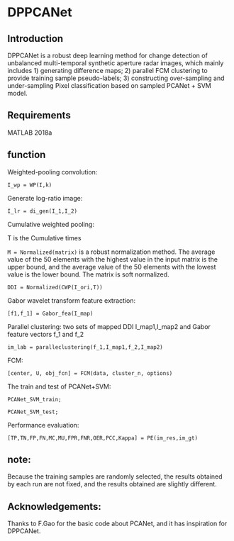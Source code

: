 # DPPCANet



## Introduction

DPPCANet is a robust deep learning method for change detection of unbalanced multi-temporal synthetic aperture radar images, which mainly includes 1) generating difference maps; 2) parallel FCM clustering to provide training sample pseudo-labels; 3) constructing over-sampling and under-sampling Pixel classification based on sampled PCANet + SVM model.



## Requirements

MATLAB 2018a 



## function

Weighted-pooling convolution:

`I_wp = WP(I,k)`  



Generate log-ratio image:

`I_lr = di_gen(I_1,I_2)`



Cumulative weighted pooling:  

T is the Cumulative times

`M = Normalized(matrix)` is a robust normalization method. The average value of the 50 elements with the highest value in the input matrix is the upper bound, and the average value of the 50 elements with the lowest value is the lower bound. The matrix is soft normalized.

`DDI = Normalized(CWP(I_ori,T))`



Gabor wavelet transform feature extraction:

`[f1,f_1] = Gabor_fea(I_map)`



Parallel clustering: two sets of mapped DDI I_map1,I_map2 and Gabor feature vectors f_1 and f_2

`im_lab = paralleclustering(f_1,I_map1,f_2,I_map2)`



FCM:

`[center, U, obj_fcn] = FCM(data, cluster_n, options)`

<!--data ---- n * m matrix, representing n samples, each sample has m-dimensional eigenvalues-->
<!--cluster_n ---- scalar, representing the number of aggregation centers, that is, the number of categories-->
<!--options ---- 4 * 1 column vector, where-->
<!--options (1): exponent of membership matrix U,> 1 (default: 2.0)-->
<!--options (2): maximum number of iterations (default: 100)-->
<!--options (3): minimum change in membership, iteration termination condition (default: 1e-5)-->
<!--options (4): whether to output information flags for each iteration (default: 0)-->

<!--center ---- cluster center-->
<!--U ---- membership matrix-->
<!--obj_fcn ---- objective function value-->



The train and test of PCANet+SVM:

`PCANet_SVM_train;`

`PCANet_SVM_test;`



Performance evaluation:

`[TP,TN,FP,FN,MC,MU,FPR,FNR,OER,PCC,Kappa] = PE(im_res,im_gt)`



## note:

Because the training samples are randomly selected, the results obtained by each run are not fixed, and the results obtained are slightly different.



## Acknowledgements:

Thanks to F.Gao for the basic code about PCANet, and it has inspiration for DPPCANet.



















